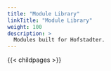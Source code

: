 ```yaml
---
title: "Module Library"
linkTitle: "Module Library"
weight: 100
description: >
  Modules built for Hofstadter.
---
```


{{< childpages >}}
